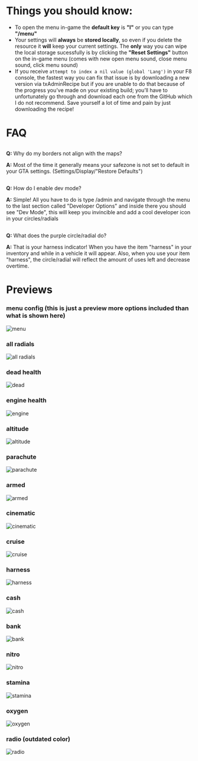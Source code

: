 
# Things you should know:
* To open the menu in-game the **default key** is **"I"** or you can type **"/menu"**
* Your settings will **always** be **stored locally**, so even if you delete the resource it **will** keep your current settings. The **only** way you can wipe the local storage sucessfully is by clicking the **"Reset Settings"** button on the in-game menu
(comes with new open menu sound, close menu sound, click menu sound)
* If you receive ```attempt to index a nil value (global 'Lang')``` in your F8 console, the fastest way you can fix that issue is by downloading a new version via txAdminRecipe but if you are unable to do that because of the progress you’ve made on your existing build; you’ll have to unfortunately go through and download each one from the GitHub which I do not recommend. Save yourself a lot of time and pain by just downloading the recipe!

# FAQ
##
**Q:** Why do my borders not align with the maps?

**A:** Most of the time it generally means your safezone is not set to default in your GTA settings. (Settings/Display/"Restore Defaults")
##

##
**Q:** How do I enable dev mode?

**A:** Simple! All you have to do is type /admin and navigate through the menu to the last section called "Developer Options" and inside there you should see "Dev Mode", this will keep you invincible and add a cool developer icon in your circles/radials
##

##
**Q:** What does the purple circle/radial do?

**A:** That is your harness indicator! When you have the item "harness" in your inventory and while in a vehicle it will appear. Also, when you use your item "harness", the circle/radial will reflect the amount of uses left and decrease overtime.
##

# Previews
### menu config (this is just a preview more options included than what is shown here)
![menu](.github/images/menu_settings.jpg)
### all radials
![all radials](.github/images/all_radials.jpg)
### dead health
![dead](.github/images/dead_health.jpg)
### engine health
![engine](.github/images/engine_health.jpg)
### altitude
![altitude](.github/images/altitude.jpg)
### parachute
![parachute](.github/images/parachute.jpg)
### armed
![armed](.github/images/armed.jpg)
### cinematic
![cinematic](.github/images/cinematic.jpg)
### cruise
![cruise](.github/images/cruise.jpg)
### harness
![harness](.github/images/harness.jpg)
### cash
![cash](.github/images/cash.jpg)
### bank
![bank](.github/images/bank.jpg)
### nitro
![nitro](.github/images/nitro.jpg)
### stamina
![stamina](.github/images/stamina.jpg)
### oxygen
![oxygen](.github/images/oxygen.jpg)
### radio (outdated color)
![radio](.github/images/radio.jpg)
